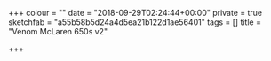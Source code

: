 +++
colour = ""
date = "2018-09-29T02:24:44+00:00"
private = true
sketchfab = "a55b58b5d24a4d5ea21b122d1ae56401"
tags = []
title = "Venom McLaren 650s v2"

+++
